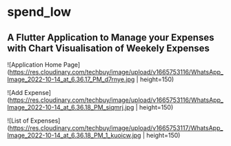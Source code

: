 # spend_low

## A Flutter Application to Manage your Expenses with Chart Visualisation of Weekely Expenses

![Application Home Page](https://res.cloudinary.com/techbuy/image/upload/v1665753116/WhatsApp_Image_2022-10-14_at_6.36.17_PM_d7rnye.jpg | height=150)

![Add Expense](https://res.cloudinary.com/techbuy/image/upload/v1665753116/WhatsApp_Image_2022-10-14_at_6.36.18_PM_siqmrj.jpg | height=150)

![List of Expenses](https://res.cloudinary.com/techbuy/image/upload/v1665753117/WhatsApp_Image_2022-10-14_at_6.36.18_PM_1_kuoicw.jpg | height=150)
